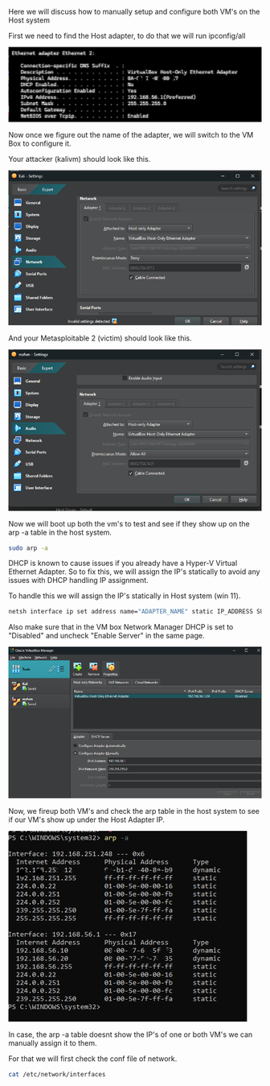 Here we will discuss how to manually setup and configure both VM's on the Host system 

First we need to find the Host adapter, to do that we will run ipconfig/all 

![your adapter should look like this, MAC is obfiscuated in the image](ipconfigofVMadapter-1.png)

Now once we figure out the name of the adapter, we will switch to the VM Box to configure it. 

Your attacker (kalivm) should look like this. 

![Host-Only Adapter config in kalivm](kalisettingsadapter.png)

And your Metasploitable 2 (victim) should look like this. 

![Host-Only Adapter config in meta2](msf2vmconf.png)

Now we will boot up both the vm's to test and see if they show up on the arp -a table in the host system. 

```sh
sudo arp -a
```

DHCP is known to cause issues if you already have a Hyper-V Virtual Ethernet Adapter. So to fix this, we will assign the IP's statically to avoid any issues with DHCP handling IP assignment. 

To handle this we will assign the IP's statically in Host system (win 11).

```sh
netsh interface ip set address name="ADAPTER_NAME" static IP_ADDRESS SUBNET_MASK
```

Also make sure that in the VM box Network Manager DHCP is set to "Disabled" and uncheck "Enable Server" in the same page. 

![Your Network Manager should look like this](dhcpdiabledinvm.png)

Now, we fireup both VM's and check the arp table in the host system to see if our VM's show up under the Host Adapter IP. 

![when you run arp -a on host, it should look like this and show the IP's and MAC's of both VM's](arp-atableinhost.png)

In case, the arp -a table doesnt show the IP's of one or both VM's we can manually assign it to them. 

For that we will first check the conf file of network. 

```sh
cat /etc/network/interfaces
```




